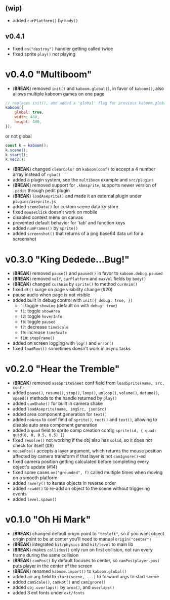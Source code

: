## (wip)
- added `curPlatform()` by `body()`

## v0.4.1
- fixed `on("destroy")` handler getting called twice
- fixed sprite `play()` not playing

# v0.4.0 "Multiboom"
- (**BREAK**) removed `init()` and `kaboom.global()`, in favor of `kaboom()`, also allows multiple kaboom games on one page
```js
// replaces init(), and added a 'global' flag for previous kaboom.global()
kaboom({
	global: true,
	width: 480,
	height: 480,
});
```
or not global
```js
const k = kaboom();
k.scene();
k.start();
k.vec2();
```
- (**BREAK**) changed `clearColor` on `kaboom(conf)` to accept a 4 number array instead of `rgba()`
- added a plugin system, see the `multiboom` example and `src/plugins`
- (**BREAK**) removed support for `.kbmsprite`, supports newer version of `.pedit` through pedit plugin
- (**BREAK**) `loadAseprite()` and made it an external plugin under `plugins/aseprite.js`
- added `sceneData()` for custom scene data kv store
- fixed `mouseClick` doesn't work on mobile
- disabled context menu on canvas
- prevented default behavior for 'tab' and function keys
- added `numFrames()` by `sprite()`
- added `screenshot()` that returns of a png base64 data url for a screenshot

# v0.3.0 "King Dedede...Bug!"
- (**BREAK**) removed `pause()` and `paused()` in favor to `kaboom.debug.paused`
- (**BREAK**) removed `velY`, `curPlatform` and `maxVel` fields by `body()`
- (**BREAK**) changed `curAnim` by `sprite()` to method `curAnim()`
- fixed `dt()` surge on page visibility change (#20)
- pause audio when page is not visible
- added built in debug control with `init({ debug: true, })`
  - `` ` ``: toggle `showLog` (default on with `debug: true`)
  - `f1`: toggle `showArea`
  - `f2`: toggle `hoverInfo`
  - `f8`: toggle `paused`
  - `f7`: decrease `timeScale`
  - `f9`: increase `timeScale`
  - `f10`: `stepFrame()`
- added on screen logging with `log()` and `error()`
- fixed `loadRoot()` sometimes doesn't work in async tasks

# v0.2.0 "Hear the Tremble"
- (**BREAK**) removed `aseSpriteSheet` conf field from `loadSprite(name, src, conf)`
- added `pause()`, `resume()`, `stop()`, `loop()`, `unloop()`, `volume()`, `detune()`, `speed()` methods to the handle returned by `play()`
- added `camShake()` for built in camera shake
- added `loadAseprite(name, imgSrc, jsonSrc)`
- added area component generation for `text()`
- added `noArea` to conf field of `sprite()`, `rect()` and `text()`, allowing to disable auto area component generation
- added a `quad` field to sprite comp creation config `sprite(id, { quad: quad(0, 0, 0.5, 0.5) })`
- fixed `resolve()` not working if the obj also has `solid`, so it does not check for itself (#8)
- `mousePos()` accepts a layer argument, which returns the mouse position affected by camera transform if that layer is not `camIgnore()`-ed
- fixed camera position getting calculated before completing every object's update (#14)
- fixed some cases `on("grounded", f)` called multiple times when moving on a smooth platform
- added `revery()` to iterate objects in reverse order
- added `readd()` to re-add an object to the scene without triggering events
- added `level.spawn()`

# v0.1.0 "Oh Hi Mark"
- (**BREAK**) changed default origin point to `"topleft"`, so if you want object origin point to be at center you'll need to manual `origin("center")`
- (**BREAK**) integrated `kit/physics` and `kit/level` to main lib
- (**BREAK**) makes `collides()` only run on first collision, not run every frame during the same collision
- (**BREAK**) `camPos()` by default focuses to center, so `camPos(player.pos)` puts player in the center of the screen
- (**BREAK**) renamed `kaboom.import()` to `kaboom.global()`
- added an arg field to `start(scene, ...)` to forward args to start scene
- added `camScale()`, `camRot()` and `camIgnore()`
- added `obj.overlaps()` by `area()`, and `overlaps()`
- added 3 ext fonts under `ext/fonts`

